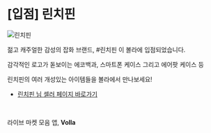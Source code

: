 # [입점] 린치핀

![린치핀](../../assets/marketing/dist/seller-linchpin.png)

젊고 캐주얼한 감성의 잡화 브랜드, #린치핀 이 볼라에 입점되었습니다.

감각적인 로고가 돋보이는 에코백과, 스마트폰 케이스 그리고 에어팟 케이스 등

린치핀의 여러 개성있는 아이템들을 볼라에서 만나보세요!

- [린치핀 님 셀러 페이지 바로가기](volla://deeplink/seller/43)

<br>

라이브 마켓 모음 앱, **Volla**

